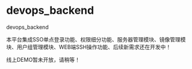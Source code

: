 # devops_backend
devops_backend

本平台集成SSO单点登录功能、权限细分功能、服务器管理模块、镜像管理模块、用户组管理模块、WEB端SSH操作功能、后续新需求还在开发中！

线上DEMO暂未开放，请稍等！

